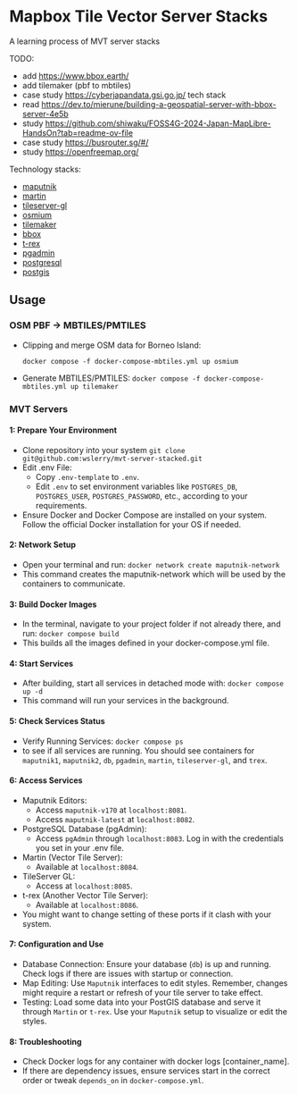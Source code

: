 # Mapbox Tile Vector Server Stacks

A learning process of MVT server stacks

TODO:
- add https://www.bbox.earth/
- add tilemaker (pbf to mbtiles)
- case study https://cyberjapandata.gsi.go.jp/ tech stack
- read https://dev.to/mierune/building-a-geospatial-server-with-bbox-server-4e5b
- study https://github.com/shiwaku/FOSS4G-2024-Japan-MapLibre-HandsOn?tab=readme-ov-file
- case study https://busrouter.sg/#/
- study https://openfreemap.org/

Technology stacks:
- [maputnik](https://github.com/maplibre/maputnik)
- [martin](https://github.com/maplibre/martin)
- [tileserver-gl](https://github.com/maptiler/tileserver-gl)
- [osmium](https://osmcode.org/osmium-tool/)
- [tilemaker](https://tilemaker.org/)
- [bbox](https://www.bbox.earth/)
- [t-rex](https://github.com/t-rex-tileserver/t-rex/)
- [pgadmin](https://www.pgadmin.org/)
- [postgresql](https://www.postgresql.org/)
- [postgis](https://postgis.net/)


## Usage

### OSM PBF -> MBTILES/PMTILES

- Clipping and merge OSM data for Borneo Island:

    `docker compose -f docker-compose-mbtiles.yml up osmium`

- Generate MBTILES/PMTILES:
    `docker compose -f docker-compose-mbtiles.yml up tilemaker`

### MVT Servers

####  1: Prepare Your Environment
- Clone repository into your system `git clone git@github.com:wslerry/mvt-server-stacked.git`
- Edit .env File:
    - Copy `.env-template` to `.env`.
    - Edit `.env` to set environment variables like `POSTGRES_DB`, `POSTGRES_USER`, `POSTGRES_PASSWORD`, etc., according to your requirements.
- Ensure Docker and Docker Compose are installed on your system. Follow the official Docker installation for your OS if needed.


####  2: Network Setup
- Open your terminal and run:
    `docker network create maputnik-network`
 - This command creates the maputnik-network which will be used by the containers to communicate.


#### 3: Build Docker Images
- In the terminal, navigate to your project folder if not already there, and run:
    `docker compose build`
- This builds all the images defined in your docker-compose.yml file.


#### 4: Start Services
- After building, start all services in detached mode with:
    `docker compose up -d`
- This command will run your services in the background.


#### 5: Check Services Status
- Verify Running Services:
    `docker compose ps`
- to see if all services are running. You should see containers for `maputnik1`, `maputnik2`, `db`, `pgadmin`, `martin`, `tileserver-gl`, and `trex`.


#### 6: Access Services
- Maputnik Editors: 
    - Access `maputnik-v170` at `localhost:8081`.
    - Access `maputnik-latest` at `localhost:8082`.
- PostgreSQL Database (pgAdmin):
    - Access `pgAdmin` through `localhost:8083`. Log in with the credentials you set in your .env file.
- Martin (Vector Tile Server):
    - Available at `localhost:8084`.
- TileServer GL:
    - Access at `localhost:8085`.
- t-rex (Another Vector Tile Server):
    - Available at `localhost:8086`.
- You might want to change setting of these ports if it clash with your system.


#### 7: Configuration and Use
- Database Connection: Ensure your database (`db`) is up and running. Check logs if there are issues with startup or connection.
- Map Editing: Use `Maputnik` interfaces to edit styles. Remember, changes might require a restart or refresh of your tile server to take effect.
- Testing: Load some data into your PostGIS database and serve it through `Martin` or `t-rex`. Use your `Maputnik` setup to visualize or edit the styles.


#### 8: Troubleshooting

- Check Docker logs for any container with docker logs [container_name].
- If there are dependency issues, ensure services start in the correct order or tweak `depends_on` in `docker-compose.yml`.